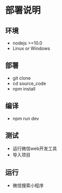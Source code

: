 # 部署说明

## 环境

* nodejs >=10.0
* Linux or Windows

## 部署

* git clone 
* cd source_code
* npm install

## 编译

* npm run dev

## 测试

* 运行微信web开发工具
* 导入项目

## 运行

* 微信搜索小程序